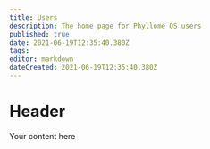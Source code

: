 ```yaml
---
title: Users
description: The home page for Phyllome OS users
published: true
date: 2021-06-19T12:35:40.380Z
tags: 
editor: markdown
dateCreated: 2021-06-19T12:35:40.380Z
---
```


# Header
Your content here